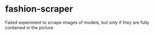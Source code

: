# fashion-scraper
Failed experiment to scrape images of models, but only if they are fully contained in the picture
